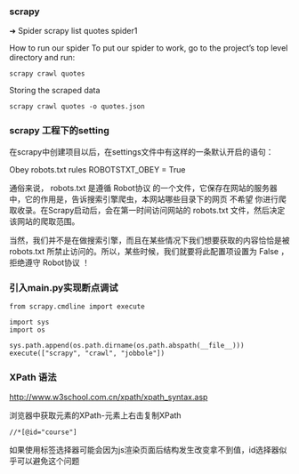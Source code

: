### scrapy
➜  Spider scrapy list
quotes
spider1

How to run our spider
To put our spider to work, go to the project’s top level directory and run:
```
scrapy crawl quotes
```

Storing the scraped data
```
scrapy crawl quotes -o quotes.json
```

### scrapy 工程下的setting
在scrapy中创建项目以后，在settings文件中有这样的一条默认开启的语句：

Obey robots.txt rules
ROBOTSTXT_OBEY = True

通俗来说， robots.txt 是遵循 Robot协议 的一个文件，它保存在网站的服务器中，它的作用是，告诉搜索引擎爬虫，本网站哪些目录下的网页 不希望 你进行爬取收录。在Scrapy启动后，会在第一时间访问网站的 robots.txt 文件，然后决定该网站的爬取范围。

当然，我们并不是在做搜索引擎，而且在某些情况下我们想要获取的内容恰恰是被 robots.txt 所禁止访问的。所以，某些时候，我们就要将此配置项设置为 False ，拒绝遵守 Robot协议 ！

### 引入main.py实现断点调试
```
from scrapy.cmdline import execute

import sys
import os

sys.path.append(os.path.dirname(os.path.abspath(__file__)))
execute(["scrapy", "crawl", "jobbole"])
```

### XPath 语法
http://www.w3school.com.cn/xpath/xpath_syntax.asp

浏览器中获取元素的XPath-元素上右击复制XPath
```
//*[@id="course"]
```
如果使用标签选择器可能会因为js渲染页面后结构发生改变拿不到值，id选择器似乎可以避免这个问题

